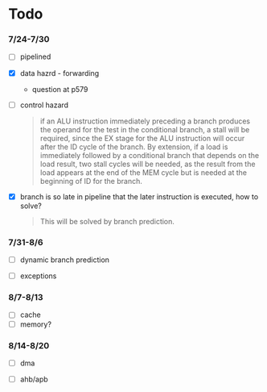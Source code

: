 # Todo

### 7/24-7/30

- [ ] pipelined

- [x] data hazrd - forwarding
  - question at p579
  
- [ ] control hazard

  > if an ALU instruction immediately preceding a branch produces the operand for the test in the conditional branch, a stall will be required, since the EX stage for the ALU instruction will occur after the ID cycle of the branch. By extension, if a load is immediately followed by a conditional branch that depends on the load result, two stall cycles will be needed, as the result from the load appears at the end of the MEM cycle but is needed at the beginning of ID for the branch.

- [x] branch is so late in pipeline that the later instruction is executed, how to solve?

  > This will be solved by branch prediction.

### 7/31-8/6

- [ ] dynamic branch prediction

- [ ] exceptions

### 8/7-8/13

- [ ] cache
- [ ] memory?

### 8/14-8/20

- [ ] dma
- [ ] ahb/apb

